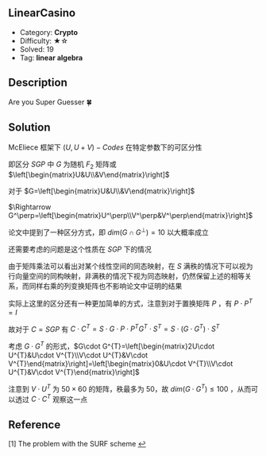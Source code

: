 ## LinearCasino

+ Category: **Crypto**
+ Difficulty: ★☆
+ Solved: 19
+ Tag: **linear algebra**

## Description

Are you Super Guesser 🍀

## Solution

McEliece 框架下 $(U,U+V)-Codes$ 在特定参数下的可区分性

即区分 $SGP$ 中 $G$ 为随机 $F_2$ 矩阵或 $\left[\begin{matrix}U&U\\&V\end{matrix}\right]$


对于 $G=\left[\begin{matrix}U&U\\&V\end{matrix}\right]$


$\Rightarrow G^\perp=\left[\begin{matrix}U^\perp\\V^\perp&V^\perp\end{matrix}\right]$

论文中提到了一种区分方式，即 $dim(G\cap G^\perp)=10$ 以大概率成立

还需要考虑的问题是这个性质在 $SGP$ 下的情况

由于矩阵乘法可以看出对某个线性空间的同态映射，在 $S$ 满秩的情况下可以视为行向量空间的同构映射，非满秩的情况下视为同态映射，仍然保留上述的相等关系，而同样右乘的列变换矩阵也不影响论文中证明的结果

实际上这里的区分还有一种更加简单的方式，注意到对于置换矩阵 $P$ ，有 $P\cdot P^{T}=I$

故对于 $C=SGP$ 有 $C\cdot C^T=S\cdot G\cdot P\cdot P^{T}G^{T}\cdot S^{T}=S\cdot (G\cdot G^{T})\cdot S^{T}$

考虑 $G\cdot G^{T}$ 的形式，$G\cdot G^{T}=\left[\begin{matrix}2U\cdot U^{T}&U\cdot V^{T}\\V\cdot U^{T}&V\cdot V^{T}\end{matrix}\right]=\left[\begin{matrix}0&U\cdot V^{T}\\V\cdot U^{T}&V\cdot V^{T}\end{matrix}\right]$

注意到 $V\cdot U^{T}$ 为 $50\times 60$ 的矩阵，秩最多为 50，故 $dim(G\cdot G^{T})\le100$ ，从而可以透过 $C\cdot C^{T}$ 观察这一点

## Reference

[1] The problem with the SURF scheme [↩](https://eprint.iacr.org/2017/662.pdf)
